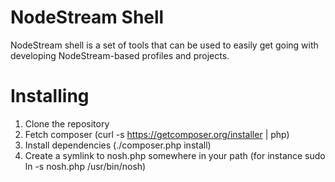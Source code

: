 # NodeStream Shell

NodeStream shell is a set of tools that can be used to easily get going with developing NodeStream-based profiles and projects.


# Installing
1. Clone the repository
2. Fetch composer (curl -s https://getcomposer.org/installer | php)
3. Install dependencies (./composer.php install)
4. Create a symlink to nosh.php somewhere in your path (for instance sudo ln -s nosh.php /usr/bin/nosh)
